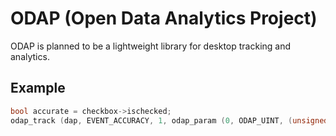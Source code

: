 ODAP (Open Data Analytics Project)
==================================

ODAP is planned to be a lightweight library for desktop tracking and analytics.

Example
-------

```c
bool accurate = checkbox->ischecked;
odap_track (dap, EVENT_ACCURACY, 1, odap_param (0, ODAP_UINT, (unsigned int) accurate));
```
